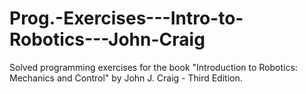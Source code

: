# Prog.-Exercises---Intro-to-Robotics---John-Craig
Solved programming exercises for the book "Introduction to Robotics: Mechanics and Control" by John J. Craig - Third Edition.
